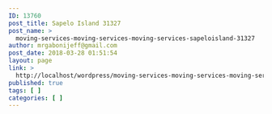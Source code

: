 ```yaml
---
ID: 13760
post_title: Sapelo Island 31327
post_name: >
  moving-services-moving-services-moving-services-sapeloisland-31327
author: mrgabonijeff@gmail.com
post_date: 2018-03-28 01:51:54
layout: page
link: >
  http://localhost/wordpress/moving-services-moving-services-moving-services-sapeloisland-31327/
published: true
tags: [ ]
categories: [ ]
---
```

